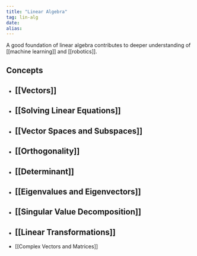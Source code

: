 ```yaml
---
title: "Linear Algebra"
tag: lin-alg
date: 
alias:
---
```


A good foundation of linear algebra contributes to deeper understanding of  [[machine learning]] and [[robotics]].

## Concepts
- [[Vectors]]
	- 
- [[Solving Linear Equations]]
	- 
- [[Vector Spaces and Subspaces]]
	- 
- [[Orthogonality]]
	- 
- [[Determinant]]
	- 
- [[Eigenvalues and Eigenvectors]]
	- 
- [[Singular Value Decomposition]]
	- 
- [[Linear Transformations]]
	- 
- [[Complex Vectors and Matrices]]